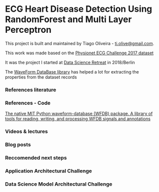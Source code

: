 # ECG Heart Disease Detection Using RandomForest and Multi Layer Perceptron

This project is built and maintained by Tiago Oliveira - [ti.olive@gmail.com](https://www.linkedin.com/in/tiagoliveira/).

This work was made based on the [Physionet ECG Challenge 2017 dataset](https://physionet.org/challenge/2017/)

It was the project I started at [Data Science Retreat](https://datascienceretreat.com/) in 2018/Berlin 

The [WaveForm DataBase library](https://physionet.org/physiotools/wfdb.shtml) has helped a lot for extracting the properties from the dataset records


### References literature


### References - Code

[The native MIT Python waveform-database (WFDB) package. A library of tools for reading, writing, and processing WFDB signals and annotations](https://github.com/MIT-LCP/wfdb-python)

### Videos & lectures

### Blog posts

### Reccomended next steps

### Application Architectural Challenge

### Data Science Model Architectural Challenge


